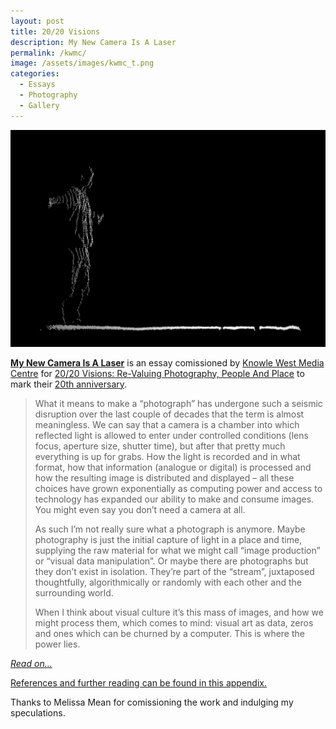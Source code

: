 ```yaml
---
layout: post
title: 20/20 Visions
description: My New Camera Is A Laser
permalink: /kwmc/
image: /assets/images/kwmc_t.png
categories:
  - Essays
  - Photography
  - Gallery
---
```


![](/assets/images/kwmc.png)

**[My New Camera Is A Laser](http://twentytwentyvisions.org.uk/artists/pete-ashton/)** is an essay comissioned by [Knowle West Media Centre](http://kwmc.org.uk/) for [20/20 Visions: Re-Valuing Photography, People And Place](http://twentytwentyvisions.org.uk/) to mark their [20th anniversary](http://kwmc.org.uk/projects/kwmc20/). 

> What it means to make a “photograph” has undergone such a seismic disruption over the last couple of decades that the term is almost meaningless. We can say that a camera is a chamber into which reflected light is allowed to enter under controlled conditions (lens focus, aperture size, shutter time), but after that pretty much everything is up for grabs. How the light is recorded and in what format, how that information (analogue or digital) is processed and how the resulting image is distributed and displayed – all these choices have grown exponentially as computing power and access to technology has expanded our ability to make and consume images. You might even say you don’t need a camera at all.
>
> As such I’m not really sure what a photograph is anymore. Maybe photography is just the initial capture of light in a place and time, supplying the raw material for what we might call “image production” or “visual data manipulation”. Or maybe there are photographs but they don’t exist in isolation. They’re part of the “stream”, juxtaposed thoughtfully, algorithmically or randomly with each other and the surrounding world.
>
> When I think about visual culture it’s this mass of images, and how we might process them, which comes to mind: visual art as data, zeros and ones which can be churned by a computer. This is where the power lies.

*[Read on...](http://twentytwentyvisions.org.uk/artists/pete-ashton/)*

[References and further reading can be found in this appendix.](https://github.com/peteash10/kwmc/blob/master/README.md)

Thanks to Melissa Mean for comissioning the work and indulging my speculations. 